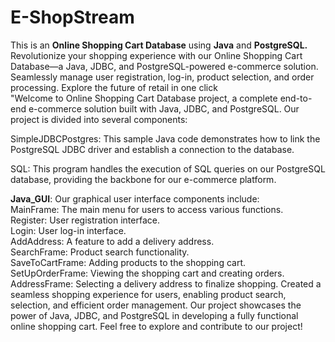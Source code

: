 # E-ShopStream
This is an <b>Online Shopping Cart Database</b> using <b>Java</b> and <b>PostgreSQL.</b>
<br>
Revolutionize your shopping experience with our Online Shopping Cart Database—a Java, JDBC, and PostgreSQL-powered e-commerce solution. Seamlessly manage user registration, log-in, product selection, and order processing. Explore the future of retail in one click
<br>
"Welcome to  Online Shopping Cart Database project, a complete end-to-end e-commerce solution built with Java, JDBC, and PostgreSQL. Our project is divided into several components:

SimpleJDBCPostgres: This sample Java code demonstrates how to link the PostgreSQL JDBC driver and establish a connection to the database.

SQL: This program handles the execution of SQL queries on our PostgreSQL database, providing the backbone for our e-commerce platform.

<b>Java_GUI</b>: Our graphical user interface components include:
<br>
MainFrame: The main menu for users to access various functions.
<br>
Register: User registration interface.
<br>
Login: User log-in interface.
<br>
AddAddress: A feature to add a delivery address.
<br>
SearchFrame: Product search functionality.
<br>
SaveToCartFrame: Adding products to the shopping cart.
SetUpOrderFrame: Viewing the shopping cart and creating orders.
AddressFrame: Selecting a delivery address to finalize shopping.
 Created a seamless shopping experience for users, enabling product search, selection, and efficient order management. Our project showcases the power of Java, JDBC, and PostgreSQL in developing a fully functional online shopping cart. Feel free to explore and contribute to our project!
